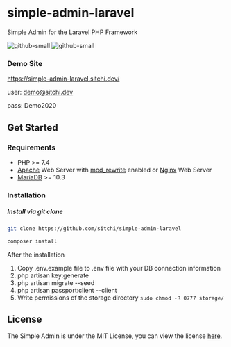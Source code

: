 # simple-admin-laravel
 Simple Admin for the Laravel PHP Framework

![github-small](https://simple-admin-laravel.sitchi.dev/img/sal1.png)
![github-small](https://simple-admin-laravel.sitchi.dev/img/sal2.png)

### Demo Site
https://simple-admin-laravel.sitchi.dev/

user: demo@sitchi.dev

pass: Demo2020

## Get Started

### Requirements

* PHP >= 7.4
* [Apache][1] Web Server with [mod_rewrite][2] enabled or [Nginx][3] Web Server
* [MariaDB][5] >= 10.3

### Installation

##### Install via git clone

```bash
git clone https://github.com/sitchi/simple-admin-laravel

composer install
```

After the installation

1. Copy .env.example file to .env file with your DB connection information
2. php artisan key:generate
3. php artisan migrate --seed
4. php artisan passport:client --client
5. Write permissions of the storage directory `sudo chmod -R 0777 storage/`

## License

The Simple Admin is under the MIT License, you can view the license [here](https://github.com/sitchi/simple-admin-laravel/blob/master/LICENSE).

[1]: http://httpd.apache.org/
[2]: http://httpd.apache.org/docs/current/mod/mod_rewrite.html
[3]: http://nginx.org/
[4]: https://github.com/phalcon/cphalcon/releases
[5]: https://mariadb.org/
